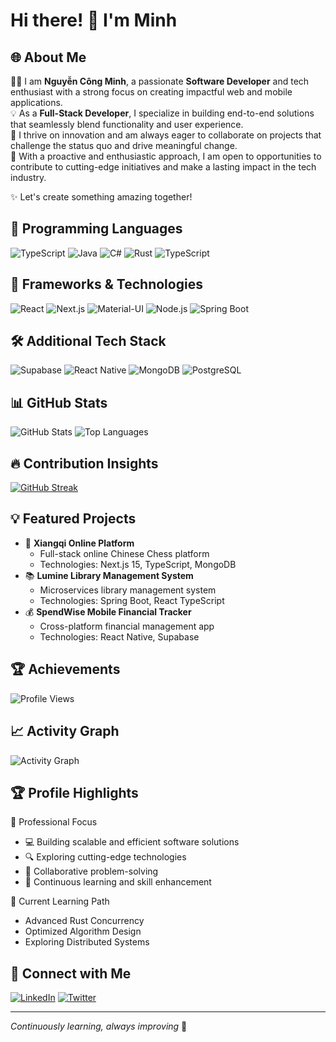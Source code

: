 # Hi there! 👋 I'm Minh
## 🌐 About Me

👨‍💻 I am **Nguyễn Công Minh**, a passionate **Software Developer** and tech enthusiast with a strong focus on creating impactful web and mobile applications.  
💡 As a **Full-Stack Developer**, I specialize in building end-to-end solutions that seamlessly blend functionality and user experience.  
🚀 I thrive on innovation and am always eager to collaborate on projects that challenge the status quo and drive meaningful change.  
🤝 With a proactive and enthusiastic approach, I am open to opportunities to contribute to cutting-edge initiatives and make a lasting impact in the tech industry. 

✨ Let's create something amazing together!


## 🚀 Programming Languages  
![TypeScript](https://img.shields.io/badge/TypeScript-007ACC?style=for-the-badge&logo=typescript&logoColor=white)
![Java](https://img.shields.io/badge/Java-ED8B00?style=for-the-badge&logo=openjdk&logoColor=white)
![C#](https://img.shields.io/badge/C%23-239120?style=for-the-badge&logo=c-sharp&logoColor=white)
![Rust](https://img.shields.io/badge/Rust-000000?style=for-the-badge&logo=rust&logoColor=white)
![TypeScript](https://img.shields.io/badge/TypeScript-007ACC?style=for-the-badge&logo=typescript&logoColor=white)

## 🔧 Frameworks & Technologies  
![React](https://img.shields.io/badge/React-20232A?style=for-the-badge&logo=react&logoColor=61DAFB)
![Next.js](https://img.shields.io/badge/Next.js-000000?style=for-the-badge&logo=nextdotjs&logoColor=white)
![Material-UI](https://img.shields.io/badge/Material--UI-0081CB?style=for-the-badge&logo=material-ui&logoColor=white)
![Node.js](https://img.shields.io/badge/Node.js-43853D?style=for-the-badge&logo=node.js&logoColor=white)
![Spring Boot](https://img.shields.io/badge/Spring_Boot-6DB33F?style=for-the-badge&logo=spring-boot&logoColor=white)

## 🛠️ Additional Tech Stack  
![Supabase](https://img.shields.io/badge/Supabase-181818?style=for-the-badge&logo=supabase&logoColor=white)
![React Native](https://img.shields.io/badge/React_Native-20232A?style=for-the-badge&logo=react&logoColor=61DAFB)
![MongoDB](https://img.shields.io/badge/MongoDB-4EA94B?style=for-the-badge&logo=mongodb&logoColor=white)
![PostgreSQL](https://img.shields.io/badge/PostgreSQL-316192?style=for-the-badge&logo=postgresql&logoColor=white)

## 📊 GitHub Stats  
![GitHub Stats](https://github-readme-stats.vercel.app/api?username=cong-minhh&show_icons=true&theme=radical)
![Top Languages](https://github-readme-stats.vercel.app/api/top-langs/?username=cong-minhh&layout=compact&theme=radical)

## 🔥 Contribution Insights
[![GitHub Streak](https://github-readme-streak-stats.herokuapp.com?user=cong-minhh&theme=onedark&hide_border=true)](https://git.io/streak-stats)

## 💡 Featured Projects  
- 🎲 **Xiangqi Online Platform**  
  - Full-stack online Chinese Chess platform  
  - Technologies: Next.js 15, TypeScript, MongoDB  
- 📚 **Lumine Library Management System**  
  - Microservices library management system  
  - Technologies: Spring Boot, React TypeScript  
- 💰 **SpendWise Mobile Financial Tracker**  
  - Cross-platform financial management app  
  - Technologies: React Native, Supabase  

## 🏆 Achievements  
![Profile Views](https://komarev.com/ghpvc/?username=cong-minhh&color=green)

## 📈 Activity Graph  
![Activity Graph](https://github-profile-summary-cards.vercel.app/api/cards/profile-details?username=cong-minhh&theme=radical)

## 🏆 Profile Highlights  
🌟 Professional Focus  
- 💻 Building scalable and efficient software solutions  
- 🔍 Exploring cutting-edge technologies  
- 🤝 Collaborative problem-solving  
- 🚀 Continuous learning and skill enhancement

🎯 Current Learning Path  
- Advanced Rust Concurrency  
- Optimized Algorithm Design  
- Exploring Distributed Systems  

## 🤝 Connect with Me  
[![LinkedIn](https://img.shields.io/badge/LinkedIn-0077B5?style=for-the-badge&logo=linkedin&logoColor=white)]([https://www.linkedin.com/in/yourusername](https://www.linkedin.com/in/minh-nguy%E1%BB%85n-c%C3%B4ng-843438255/))  
[![Twitter](https://img.shields.io/badge/Twitter-1DA1F2?style=for-the-badge&logo=twitter&logoColor=white)]([https://twitter.com/yourusername](https://x.com/MinhCCC4))  

---  
*Continuously learning, always improving* 🌱
